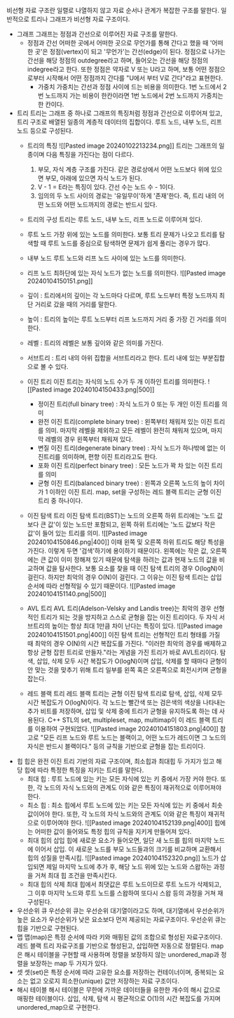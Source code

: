 비선형 자료 구조란 일렬로 나열하지 않고 자료 순서나 관계가 복잡한 구조를 말한다. 일반적으로 트리나 그래프가 비선형 자료 구조이다.
- 그래프
	그래프는 정점과 간선으로 이루어진 자료 구조를 말한다.
	- 정점과 간선
		어떠한 곳에서 어떠한 곳으로 무언가를 통해 간다고 했을 때 '어떠한 곳'은 정점(vertex)이 되고 '무언가'는 간선(edge)이 된다.
		정점으로 나가는 간선을 해당 정점의 outdegree라고 하며, 들어오는 간선을 해당 정점의 indegree라고 한다. 또한 정점은 약자로 V 또는 U라고 하며, 보통 어떤 정점으로부터 시작해서 어떤 정점까지 간다를 "U에서 부터 V로 간다"라고 표현한다.
		- 가중치
			가중치는 간선과 정점 사이에 드는 비용을 의미한다. 1번 노드에서 2번 노드까지 가는 비용이 한칸이라면 1번 노드에서 2번 노드까지 가중치는 한 칸이다.
- 트리
	트리는 그래프 중 하나로 그래프의 특징처럼 정점과 간선으로 이루어져 있고, 트리 구조로 배열된 일종의 계층적 데이터의 집합이다. 루트 노드, 내부 노드, 리프 노드 등으로 구성된다.
	- 트리의 특징
		![[Pasted image 20240102213234.png]]
		트리는 그래프의 일종이며 다음 특징을 가진다는 점이 다르다.
		1. 부모, 자식 계층 구조를 가진다. 같은 경로상에서 어떤 노드보다 위에 있으면 부모, 아래에 있으면 자식 노드가 된다.
		2. V - 1 = E라는 특징이 있다. 간선 수는 노드 수 - 1이다.
		3. 임의의 두 노드 사이의 경로는 '유일무이'하게 '존재'한다. 즉, 트리 내의 어떤 노드와 어떤 노드까지의 경로는 반드시 있다.
	- 트리의 구성
		트리는 루트 노드, 내부 노드, 리프 노드로 이루어져 있다.
	- 루트 노드
		가장 위에 있는 노드를 의미한다. 보통 트리 문제가 나오고 트리를 탐색할 때 루트 노드를 중심으로 탐색하면 문제가 쉽게 풀리는 경우가 많다.
	- 내부 노드
		루트 노드와 리프 노드 사이에 있는 노드를 의미한다.
	- 리프 노드
		최하단에 있는 자식 노드가 없는 노드를 의미한다.
	![[Pasted image 20240104150151.png]]
	- 깊이 : 트리에서의 깊이는 각 노드마다 다르며, 루트 노드부터 특정 노드까지 최단 거리로 갔을 때의 거리를 말한다.
	- 높이 : 트리의 높이는 루트 노드부터 리프 노드까지 거리 중 가장 긴 거리를 의미한다.
	- 레벨 : 트리의 레벨은 보통 깊이와 같은 의미를 가진다.
	- 서브트리 : 트리 내의 아위 집합을 서브트리라고 한다. 트리 내에 있는 부분집합으로 볼 수 있다.

	- 이진 트리
		이진 트리는 자식의 노드 수가 두 개 이하인 트리를 의미한다.
		![[Pasted image 20240104150433.png|500]]
		- 정이진 트리(full binary tree) : 자식 노드가 0 또는 두 개인 이진 트리를 의미
		- 완전 이진 트리(complete binary tree) : 왼쪽부터 채워져 있는 이진 트리를 의미. 마지막 레벨을 제외하고 모든 레벨이 완전히 채워져 있으며, 마지막 레벨의 경우 왼쪽부터 채워져 있다.
		- 변질 이진 트리(degenerate binary tree) : 자식 노드가 하나밖에 없는 이진트리를 의미하며, 편향 이진 트리라고도 한다.
		- 포화 이진 트리(perfect binary tree) : 모든 노드가 꽉 차 있는 이진 트리를 의미
		- 균형 이진 트리(balanced binary tree) : 왼쪽과 오른쪽 노드의 높이 차이가 1 이하인 이진 트리. map, set을 구성하는 레드 블랙 트리는 균형 이진 트리 중 하나이다.
	- 이진 탐색 트리
		이진 탐색 트리(BST)는 노드의 오른쪽 하위 트리에는 '노드 값보다 큰 값'이 있는 노드만 포함되고, 왼쪽 하위 트리에는 '노드 값보다 작은 값'이 들어 있는 트리를 의미.
		![[Pasted image 20240104150846.png|400]]
		이때 왼쪽 및 오른쪽 하위 트리도 해당 특성을 가진다. 이렇게 두면 '검색'하기에 용이하기 때문이다. 왼쪽에는 작은 값, 오른쪽에는 큰 값이 이미 정해져 있기 때문에 탐색을 하려는 값과 현재 노드의 값을 비교하며 값을 탐사한다. 보통 요소를 찾을 때 이진 탐색 트리의 경우 O(logN)이 걸린다. 하지만 최악의 경우 O(N)이 걸린다.
		그 이유는 이진 탐색 트리는 삽입 순서에 따라  선형적일 수 있기 때문이다.
		![[Pasted image 20240104151140.png|500]]
	- AVL 트리
		AVL 트리(Adelson-Velsky and Landis tree)는 최악의 경우 선형적인 트리가 되는 것을 방지하고 스스로 균형을 잡는 이진 트리이다. 두 자식 서브트리의 높이는 항상 최대 1만큼 차이  난다는 특징이 있다.
		![[Pasted image 20240104151501.png|400]]
		이진 탐색 트리는 선형적인 트리 형태를 가질 때 최악의 경우 O(N)의 시간 복잡도를 가진다. "이러한 최악의 경우를 배제하고 항상 균형 잡힌 트리로 만들자."라는 게념을 가진 트리가 바로 AVL트리이다. 탐색, 삽입, 삭제 모두 시간 복잡도가 O(logN)이며 삽입, 삭제를 할 때마다 균형이 안 맞는 것을 맞추기 위해 트리 일부를 왼쪽 혹은 오른쪽으로 회전시키며 균형을 잡는다.
	- 레드 블랙 트리
		레드 블랙 트리는 균형 이진 탐색 트리로 탐색, 삽입, 삭제 모두 시간 복잡도가 O(logN)이다. 각 노드는 빨간색 또는 검은색의 색상을 나타내는 추가 비트를 저장하며, 삽입 및 삭제 중에 트리가 균형을 유지하도록 하는 데 사용된다. C++ STL의 set, multipleset, map, multimap이 이 레드 블랙 트리를 이용하여 구현되었다.
		![[Pasted image 20240104151803.png|400]]
		참고로 "모든 리프 노드와 루트 노드는 블랙이고, 어떤 노드가 레드이면 그 노드의 자식은 반드시 블랙이다." 등의 규칙을 기반으로 균형을 잡는 트리이다.
- 힙
	힙은 완전 이진 트리 기반의 자료 구조이며, 최소힙과 최대힙 두 가지가 있고 해당 힙에 따라 특정한 특징을 지키는 트리를 말한다.
	- 최대 힙 : 루트 노드에 있는 키는 모든 자식에 있는 키 중에서 가장 커야 한다. 또한, 각 노드의 자식 노드와의 관계도 이와 같은 특징이 재귀적으로 이루어져야 한다.
	- 최소 힙 : 최소 힙에서 루트 노드에 있는 키는 모든 자식에 있는 키 중에서 최솟값이어야 한다. 또한, 각 노드의 자식 노드와의 관계도 이와 같은 특징이 재귀적으로 이루어여야 한다.
		![[Pasted image 20240104152139.png|400]]
	힙에는 어떠한 값이 들어와도 특정 힙의 규칙을 지키게 만들어져 있다.
	- 최대 힙의 삽입
		힙에 새로운 요소가 들어오면, 일단 새 노드를 힙의 마지막 노드에 이어서 삽입. 이 새로운 노드를 부모 노드들과의 크기를 비교하며 교환해서 힙의 성질을 만족시킴.
		![[Pasted image 20240104152320.png]]
		노드가 삽입되면 제일 마지막 노드에 추가 후, 해당 노드 위에 있는 노드와 스왑하는 과정을 거쳐 최대 힙 조건을 만족시킨다.
	- 최대 힙의 삭제
		최대 힙에서 최댓값은 루트 노드이므로 루트 노드가 삭제되고, 그 이후 마지막 노드와 루트 노드를 스왑하여 또다시 스왑 등의 과정을 거쳐 재구성된다.
- 우선순위 큐
	우선순위 큐는 우선순위 대기열이라고도 하며, 대기열에서 우선순위가 높은 요소가 우선순위가 낮은 요소보다 먼저 제공되는 자료구조이다.
	우선순위 큐는 힙을 기반으로 구현된다.
- 맵
	맵(map)은 특정 순서에 따라 키와 매핑된 값의 조합으로 형성된 자료구조이다. 레드 블랙 트리 자료구조를 기반으로 형성된고, 삽입하면 자동으로 정렬된다.
	map은 해시 테이블을 구현할 때 사용하며 정렬을 보장하지 않는 unordered_map과 정렬을 보장하는 map 두 가지가 있다.
- 셋
	셋(set)은 특정 순서에 따라 고유한 요소를 저장하는 컨테이너이며, 중복되는 요소는 없고 오로지 희소한(unique) 값만 저장하는 자료 구조이다.
- 해시 테이블
	해시 테이블은 무한에 가까운 데이터들을 유한한 개수의 해시 값으로 매핑한 테이블이다. 삽입, 삭제, 탐색 시 평균적으로 O(1)의 시간 복잡도를 가지며 unordered_map으로 구현한다.
	